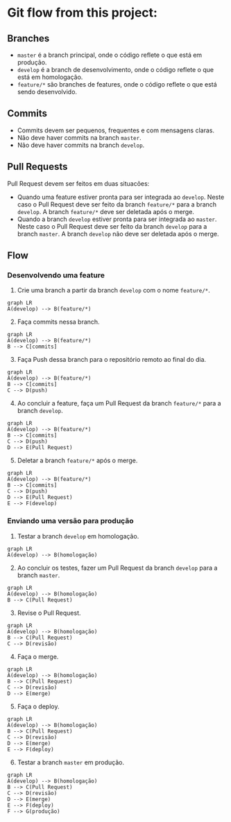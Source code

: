 # Git flow from this project:

## Branches

* `master` é a branch principal, onde o código reflete o que está em produção.
* `develop` é a branch de desenvolvimento, onde o código reflete o que está em homologação.
* `feature/*` são branches de features, onde o código reflete o que está sendo desenvolvido.

## Commits

* Commits devem ser pequenos, frequentes e com mensagens claras.
* Não deve haver commits na branch `master`.
* Não deve haver commits na branch `develop`.

## Pull Requests

Pull Request devem ser feitos em duas situacões:

* Quando uma feature estiver pronta para ser integrada ao `develop`. Neste caso o Pull Request deve ser feito da branch `feature/*` para a branch `develop`. A branch `feature/*` deve ser deletada após o merge.
* Quando a branch `develop` estiver pronta para ser integrada ao `master`. Neste caso o Pull Request deve ser feito da branch `develop` para a branch `master`. A branch `develop` não deve ser deletada após o merge.

## Flow

### Desenvolvendo uma feature

1. Crie uma branch a partir da branch `develop` com o nome `feature/*`.
```mermaid
graph LR
A(develop) --> B(feature/*)
```
2. Faça commits nessa branch.
```mermaid
graph LR
A(develop) --> B(feature/*)
B --> C[commits]
```
3. Faça Push dessa branch para o repositório remoto ao final do dia.
```mermaid
graph LR
A(develop) --> B(feature/*)
B --> C[commits]
C --> D(push)
```
4. Ao concluir a feature, faça um Pull Request da branch `feature/*` para a branch `develop`.
```mermaid
graph LR
A(develop) --> B(feature/*)
B --> C[commits]
C --> D(push)
D --> E(Pull Request)
```
5. Deletar a branch `feature/*` após o merge.
```mermaid	
graph LR
A(develop) --> B(feature/*)
B --> C[commits]
C --> D(push)
D --> E(Pull Request)
E --> F(develop)
```

### Enviando uma versão para produção
1. Testar a branch `develop` em homologação.
```mermaid
graph LR
A(develop) --> B(homologação)
```
2. Ao concluir os testes, fazer um Pull Request da branch `develop` para a branch `master`.
```mermaid
graph LR
A(develop) --> B(homologação)
B --> C(Pull Request)
```
3. Revise o Pull Request.
```mermaid
graph LR
A(develop) --> B(homologação)
B --> C(Pull Request)
C --> D(revisão)
```
4. Faça o merge.
```mermaid
graph LR
A(develop) --> B(homologação)
B --> C(Pull Request)
C --> D(revisão)
D --> E(merge)
```
5. Faça o deploy.
```mermaid
graph LR
A(develop) --> B(homologação)
B --> C(Pull Request)
C --> D(revisão)
D --> E(merge)
E --> F(deploy)
```
6. Testar a branch `master` em produção.
```mermaid
graph LR
A(develop) --> B(homologação)
B --> C(Pull Request)
C --> D(revisão)
D --> E(merge)
E --> F(deploy)
F --> G(produção)
```